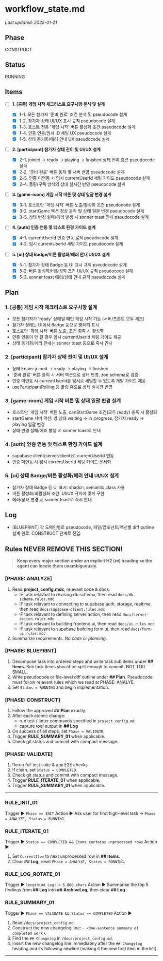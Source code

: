 # workflow_state.md

_Last updated: 2025-01-21_

## Phase

CONSTRUCT

## Status

RUNNING

## Items

- [ ] **1. [공통] 게임 시작 체크리스트 요구사항 분석 및 설계**

  - [x] 1-1. 모든 참가자 '준비 완료' 조건 분석 및 pseudocode 설계
  - [x] 1-2. 참가자 상태 UI/UX 표시 규칙 pseudocode 설계
  - [x] 1-3. 호스트 전용 '게임 시작' 버튼 활성화 조건 pseudocode 설계
  - [x] 1-4. 인증 연동/임시 ID 세팅 UX pseudocode 설계
  - [x] 1-5. 상태 동기화/에러 안내 UX pseudocode 설계

- [ ] **2. [participant] 참가자 상태 전이 및 UI/UX 설계**

  - [x] 2-1. joined → ready → playing → finished 상태 전이 흐름 pseudocode 설계
  - [x] 2-2. '준비 완료' 버튼 동작 및 서버 반영 pseudocode 설계
  - [x] 2-3. 인증 미연동 시 임시 currentUserId 세팅 가이드 pseudocode 설계
  - [x] 2-4. 폴링/구독 방식의 상태 실시간 반영 pseudocode 설계

- [ ] **3. [game-room] 게임 시작 버튼 및 상태 일괄 변경 설계**

  - [x] 3-1. 호스트만 '게임 시작' 버튼 노출/활성화 조건 pseudocode 설계
  - [x] 3-2. startGame 액션 정상 동작 및 상태 일괄 변경 pseudocode 설계
  - [x] 3-3. 상태 변경 실패/에러 발생 시 sonner toast 안내 pseudocode 설계

- [ ] **4. [auth] 인증 연동 및 테스트 환경 가이드 설계**

  - [x] 4-1. currentUserId 인증 연동 로직 pseudocode 설계
  - [x] 4-2. 임시 currentUserId 세팅 가이드 pseudocode 설계

- [ ] **5. [ui] 상태 Badge/버튼 활성화/에러 안내 UI/UX 설계**
  - [x] 5-1. 참가자 상태 Badge 등 UI 표시 규칙 pseudocode 설계
  - [x] 5-2. 버튼 활성화/비활성화 조건 UI/UX 규칙 pseudocode 설계
  - [x] 5-3. sonner toast 에러/상태 안내 규칙 pseudocode 설계

## Plan

### 1. [공통] 게임 시작 체크리스트 요구사항 설계

- 모든 참가자가 'ready' 상태일 때만 게임 시작 가능 (서버/프론트 모두 체크)
- 참가자 상태는 UI에서 Badge 등으로 명확히 표시
- 호스트만 '게임 시작' 버튼 노출, 조건 충족 시 활성화
- 인증 연동이 안 된 경우 임시 currentUserId 세팅 가이드 제공
- 상태 동기화/에러 안내는 sonner toast 등으로 즉시 안내

### 2. [participant] 참가자 상태 전이 및 UI/UX 설계

- 상태 Enum: joined → ready → playing → finished
- '준비 완료' 버튼 클릭 시 서버 액션으로 상태 변경, zod schema로 검증
- 인증 미연동 시 currentUserId를 임시로 세팅할 수 있도록 개발 가이드 제공
- useParticipantPolling 등 폴링 훅으로 상태 실시간 반영

### 3. [game-room] 게임 시작 버튼 및 상태 일괄 변경 설계

- 호스트만 '게임 시작' 버튼 노출, canStartGame 조건(모두 ready) 충족 시 활성화
- startGame 서버 액션: 방 상태 waiting → in_progress, 참가자 ready → playing 일괄 변경
- 상태 변경 실패/에러 발생 시 sonner toast로 안내

### 4. [auth] 인증 연동 및 테스트 환경 가이드 설계

- supabase client(server/client)로 currentUserId 연동
- 인증 미연동 시 임시 currentUserId 세팅 가이드 문서화

### 5. [ui] 상태 Badge/버튼 활성화/에러 안내 UI/UX 설계

- 참가자 상태 Badge 등 UI 표시: shadcn, semantic class 사용
- 버튼 활성화/비활성화 조건: UI/UX 규칙에 맞게 구현
- 에러/상태 변경 시 sonner toast로 즉시 안내

## Log

- [BLUEPRINT] 각 도메인별로 pseudocode, 파일/컴포넌트/액션별 diff outline 설계 완료. CONSTRUCT 단계로 진입.

## Rules NEVER REMOVE THIS SECTION!

> **Keep every major section under an explicit H2 (`##`) heading so the agent can locate them unambiguously.**

### [PHASE: ANALYZE]

1.  Read **project_config.mdc**, relevant code & docs.
    - IF task relavant to revising db schema, then read `docs/db-schema.rules.mdc`
    - IF task relavant to connecting to supabase auth, storage, realtime, then read `docs/supabase-client.rules.mdc`
    - IF task relavant to defining server action, then read `docs/server-aciton.rules.mdc`
    - IF task relavant to building frontend ui, then read `docs/ui.rules.mdc`
    - IF task relavant to supabase building form ui, then read `docs/form-ui.rules.mdc`
2.  Summarize requirements. _No code or planning._

### [PHASE: BLUEPRINT]

1.  Decompose task into ordered steps and write task sub items under **## Items**. Sub task items should be split enough to commit. NOT TOO SMALL.
2.  Write pseudocode or file-level diff outline under **## Plan**. Pseudocode must follow relavant rules which we read at PHASE: ANALYE.
3.  Set `Status = RUNNING` and begin implementation.

### [PHASE: CONSTRUCT]

1.  Follow the approved **## Plan** exactly.
2.  After each atomic change:
    - run test / linter commands specified in `project_config.md`
    - capture tool output in **## Log**
3.  On success of all steps, set `Phase = VALIDATE`.
4.  Trigger **RULE_SUMMARY_01** when applicable.
5.  Check git status and commit with compact message.

### [PHASE: VALIDATE]

1.  Rerun full test suite & any E2E checks.
2.  If clean, set `Status = COMPLETED`.
3.  Check git status and commit with compact message.
4.  Trigger **RULE_ITERATE_01** when applicable.
5.  Trigger **RULE_SUMMARY_01** when applicable.

---

### RULE_INIT_01

Trigger ▶ `Phase == INIT`
Action ▶ Ask user for first high-level task → `Phase = ANALYZE, Status = RUNNING`.

### RULE_ITERATE_01

Trigger ▶ `Status == COMPLETED && Items contains unprocessed rows`
Action ▶

1.  Set `CurrentItem` to next unprocessed row in **## Items**.
2.  Clear **## Log**, reset `Phase = ANALYzE, Status = RUNNING`.

### RULE_LOG_ROTATE_01

Trigger ▶ `length(## Log) > 5 000 chars`
Action ▶ Summarise the top 5 findings from **## Log** into **## ArchiveLog**, then clear **## Log**.

### RULE_SUMMARY_01

Trigger ▶ `Phase == VALIDATE && Status == COMPLETED`
Action ▶

1.  Read `/docs/project_config.md`.
2.  Construct the new changelog line: `- <One-sentence summary of completed work>`.
3.  Find the `## Changelog` in `/docs/project_config.md`.
4.  Insert the new changelog line immediately after the `## Changelog` heading and its following newline (making it the new first item in the list).

---
